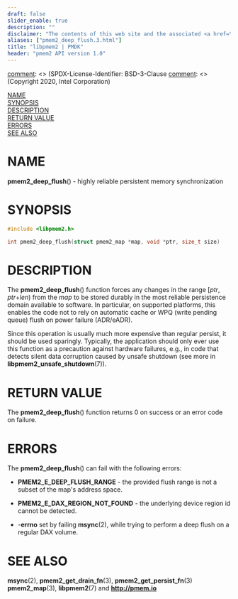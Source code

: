 ```yaml
---
draft: false
slider_enable: true
description: ""
disclaimer: "The contents of this web site and the associated <a href=\"https://github.com/pmem\">GitHub repositories</a> are BSD-licensed open source."
aliases: ["pmem2_deep_flush.3.html"]
title: "libpmem2 | PMDK"
header: "pmem2 API version 1.0"
---
```


[comment]: <> (SPDX-License-Identifier: BSD-3-Clause
[comment]: <> (Copyright 2020, Intel Corporation)

[comment]: <> (pmem2_deep_flush.3 -- man page for pmem2_deep_flush)

[NAME](#name)<br />
[SYNOPSIS](#synopsis)<br />
[DESCRIPTION](#description)<br />
[RETURN VALUE](#return-value)<br />
[ERRORS](#errors)<br />
[SEE ALSO](#see-also)<br />

# NAME #

**pmem2_deep_flush**() - highly reliable persistent memory synchronization

# SYNOPSIS #

```c
#include <libpmem2.h>

int pmem2_deep_flush(struct pmem2_map *map, void *ptr, size_t size)
```

# DESCRIPTION #

The **pmem2_deep_flush**() function forces any changes in the range \[*ptr*, *ptr*+*len*)
from the *map* to be stored durably in the most reliable persistence domain
available to software. In particular, on supported platforms, this enables
the code not to rely on automatic cache or WPQ (write pending queue) flush on power failure (ADR/eADR).

Since this operation is usually much more expensive than regular persist, it
should be used sparingly. Typically, the application should only ever use this
function as a precaution against hardware failures, e.g., in code that detects
silent data corruption caused by unsafe shutdown (see more in **libpmem2_unsafe_shutdown**(7)).

# RETURN VALUE #

The **pmem2_deep_flush**() function returns 0 on success
or an error code on failure.

# ERRORS #

The **pmem2_deep_flush**() can fail with the following errors:

* **PMEM2_E_DEEP_FLUSH_RANGE** - the provided flush range is not a
subset of the map's address space.

* **PMEM2_E_DAX_REGION_NOT_FOUND** - the underlying device region id cannot be
detected.

* -**errno** set by failing **msync**(2), while trying to perform
a deep flush on a regular DAX volume.

# SEE ALSO #

**msync**(2), **pmem2_get_drain_fn**(3), **pmem2_get_persist_fn**(3)
**pmem2_map**(3), **libpmem2**(7) and **<http://pmem.io>**
